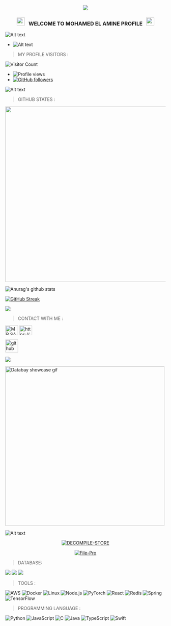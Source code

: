 <p align="center"><img src="https://img.shields.io/badge/MADE%20IN BANGLADESHI-SPAMMER AND PROGRAMMER-green?colorA=%23ff0000&colorB=%23017e40&style=flat-square">

<h3 align="center">
  <img src="https://emoji.discord.st/emojis/768b108d-274f-4f44-a634-8477b16efce7.gif" width="25">
  &nbsp; WELCOME TO MOHAMED EL AMINE PROFILE &nbsp;
  <img src="https://emoji.discord.st/emojis/768b108d-274f-4f44-a634-8477b16efce7.gif" width="25">
</h3>



![Alt text](https://encrypted-tbn0.gstatic.com/images?q=tbn:ANd9GcRwWLycnroK3m9ziU-XC1yJsE9JzQoXHv9P5A&usqp=CAU)
- ![Alt text](https://c.tenor.com/flflC6GFzO8AAAAd/sultan-alrefaei-programmer.gif)




> MY PROFILE VISITORS :

![Visitor Count](https://profile-counter.glitch.me/SABBIR163-XD/count.svg)

- ![Profile views](https://gpvc.arturio.dev/SABBIR163-XD)
- [![GitHub followers](https://img.shields.io/github/followers/SABBIR163-XD.svg?style=social&label=Follow&maxAge=0090900)](https://github.com/SABBIR163-XD?tab=followers)

![Alt text](https://camo.githubusercontent.com/bdc2bf0e7c954ae3cecff56b9712a4411a87c014780b8de8ee050f4f6a3c7b55/68747470733a2f2f696d672e736869656c64732e696f2f62616467652f57686174736170702d626c61636b3f7374796c653d666f722d7468652d6261646765266c6f676f3d7768617473617070)

> GITHUB STATES :

<a href="https://github.com/SABBIR163-XD"><img width=550 src="https://github-profile-trophy.vercel.app/?username=SABBIR163-XD&theme=dracula&no-frame=true&title=Followers,Stars,Commit,Repository,Issues"/></a>

![Anurag's github stats](https://github-readme-stats.vercel.app/api?username=SABBIR163-XD&theme=merko)

[![GitHub Streak](http://github-readme-streak-stats.herokuapp.com?user=SABBIR163-XD&theme=merko&date_format=M%20j%5B%2C%20Y%5D)](https://git.io/streak-stats)

<img align="center" src="https://github-readme-stats.anuraghazra1.vercel.app/api/top-langs/?username=MohsinTheLegend&layout=compact&theme=chartreuse-dark" />

> CONTACT WITH ME :

<p align="left">


<a href="https://fb.com/MR.SABBIR.OFFICIAL404" target="blank"><img align="center" src="https://raw.githubusercontent.com/rahuldkjain/github-profile-readme-generator/master/src/images/icons/Social/facebook.svg" alt="MR.SABBIR.OFFICIAL404" height="30" width="40" /></a>
<a href="https://github.com/SABBIR163-XD" target="blank"><img align="center" src="https://raw.githubusercontent.com/rahuldkjain/github-profile-readme-generator/master/src/images/icons/Social/instagram.svg" alt="https://www.facebook.com/MR.SABBIR.OFFICIAL404" height="30" width="40" /></a>



[<img src='https://cdn.jsdelivr.net/npm/simple-icons@3.0.1/icons/github.svg' alt='github' height='40'>](https://github.com/SABBIR163-XD) <a href="https://github.com/SABBIR163-XD"></a>

</p>

![](https://img.shields.io/badge/<N1LOY_V4U>-<niloy0-H4CK3R>-informational?style=flat&logo=data:image/svg%2bxml;base64,<BASE64_DATA>)

<img src="https://media2.giphy.com/media/26tn33aiTi1jkl6H6/giphy.webp?cid=6c09b95240684b5aa38668a31b3149db5aec5caaad2210f4&rid=giphy.webp&ct=g" alt="Databay showcase gif" title="Databay showcase gif" width="500"/>

![Alt text](https://media1.giphy.com/media/hv13U4h8Y7hEdCQ0Ik/giphy.webp?cid=6c09b9522ee6b1814c8c70ffe3bae780c736cb7da859a527&rid=giphy.webp&ct=g)

<p align="center">
<a href="https://github.com/SABBIR163-XD/DECOMPILE-STORE"><img title="DECOMPILE-STORE" src="https://github-readme-stats.vercel.app/api/pin/?username=SABBIR163-XD&repo=DECOMPILE-STORE&theme=vision-friendly-dark"></a>

<p align="center">
<a href="https://github.com/SABBIR163-XD/DECOMPILE-STORE"><img title="File-Pro" src="https://github-readme-stats.vercel.app/api/pin/?username=SABBIR163-XD&repo=File-Pro&theme=vision-friendly-dark"></a>

> DATABASE:

<p>
  <img src="https://img.shields.io/badge/MySQL-00000F?style=for-the-badge&logo=mysql&logoColor=white" />
  <img src="https://img.shields.io/badge/PostgreSQL-316192?style=for-the-badge&logo=postgresql&logoColor=white" />
  <img src="https://img.shields.io/badge/MongoDB-4EA94B?style=for-the-badge&logo=mongodb&logoColor=white" />

> TOOLS :

![AWS](https://img.shields.io/badge/-AWS-000?&logo=Amazon-AWS&logoColor=F90)
![Docker](https://img.shields.io/badge/-Docker-000?&logo=Docker)
![Linux](https://img.shields.io/badge/-Linux-000?&logo=Linux)
![Node.js](https://img.shields.io/badge/-Node.js-000?&logo=node.js)
![PyTorch](https://img.shields.io/badge/-PyTorch-000?&logo=PyTorch)
![React](https://img.shields.io/badge/-React-000?&logo=React)
![Redis](https://img.shields.io/badge/-Redis-000?&logo=Redis)
![Spring](https://img.shields.io/badge/-Spring-000?&logo=Spring)
![TensorFlow](https://img.shields.io/badge/-TensorFlow-000?&logo=TensorFlow)

> PROGRAMMING LANGUAGE :

![Python](https://img.shields.io/badge/-Python-000?&logo=Python)
![JavaScript](https://img.shields.io/badge/-JavaScript-000?&logo=JavaScript)
![C](https://img.shields.io/badge/-C-000?&logo=C)
![Java](https://img.shields.io/badge/-Java-000?&logo=Java&logoColor=007396)
![TypeScript](https://img.shields.io/badge/-TypeScript-000?&logo=TypeScript)
![Swift](https://img.shields.io/badge/-Swift-000?&logo=Swift)

